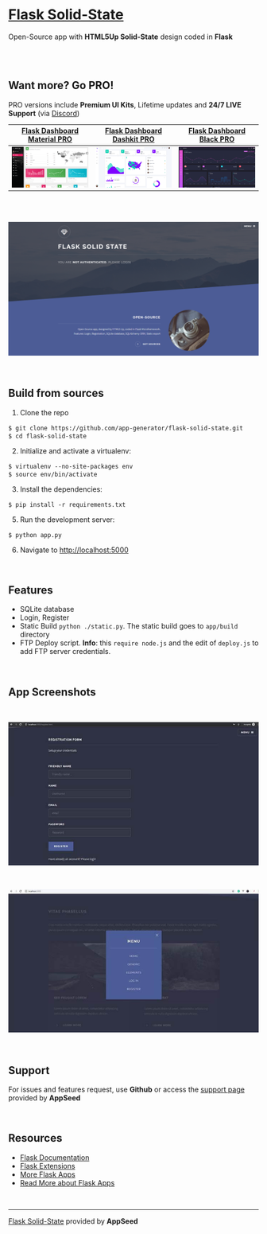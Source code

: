 # [Flask Solid-State](https://appseed.us/apps/flask-apps/flask-solid-state)

Open-Source app with **HTML5Up Solid-State** design coded in **Flask**

<br />

<br />

## Want more? Go PRO!

PRO versions include **Premium UI Kits**, Lifetime updates and **24/7 LIVE Support** (via [Discord](https://discord.gg/fZC6hup))

| [Flask Dashboard Material PRO](https://appseed.us/admin-dashboards/flask-dashboard-material-pro) | [Flask Dashboard Dashkit PRO](https://appseed.us/admin-dashboards/flask-dashboard-dashkit-pro) | [Flask Dashboard Black PRO](https://appseed.us/admin-dashboards/flask-dashboard-black-pro) |
| --- | --- | --- |
| [![Flask Dashboard Material PRO](https://raw.githubusercontent.com/app-generator/static/master/products/flask-dashboard-material-pro-screen.png)](https://appseed.us/admin-dashboards/flask-dashboard-material-pro)  | [![Flask Dashboard Dashkit PRO](https://raw.githubusercontent.com/app-generator/static/master/products/flask-dashboard-dashkit-pro-screen.png)](https://appseed.us/admin-dashboards/flask-dashboard-dashkit-pro) | [![Flask Dashboard Black PRO](https://raw.githubusercontent.com/app-generator/static/master/products/flask-dashboard-black-pro-screen.png)](https://appseed.us/admin-dashboards/flask-dashboard-black-pro)

<br />
<br />

![Flask Solid-State - Gif animated intro.](https://raw.githubusercontent.com/app-generator/static/master/products/flask-solid-state-screen.png)

<br />

## Build from sources

1. Clone the repo
  ```
  $ git clone https://github.com/app-generator/flask-solid-state.git
  $ cd flask-solid-state
  ```

2. Initialize and activate a virtualenv:
  ```
  $ virtualenv --no-site-packages env
  $ source env/bin/activate
  ```

3. Install the dependencies:
  ```
  $ pip install -r requirements.txt
  ```

5. Run the development server:
  ```
  $ python app.py
  ```

6. Navigate to [http://localhost:5000](http://localhost:5000)

<br />

## Features

 - SQLite database
 - Login, Register
 - Static Build `python ./static.py`. The static build goes to `app/build` directory 
 - FTP Deploy script. **Info**: this `require node.js` and the edit of `deploy.js` to add FTP server credentials. 

<br />

## App Screenshots

<br />

![Flask Dashboard](https://github.com/app-generator/flask-solid-state/blob/master/screenshots/flask-solid-state-register.jpg)

<br />

![Flask Dashboard](https://github.com/app-generator/flask-solid-state/blob/master/screenshots/flask-solid-state-menu.jpg)

<br />

## Support

For issues and features request, use **Github** or access the [support page](https://appseed.us/support) provided by **AppSeed** 

<br />

## Resources

 - [Flask Documentation](http://flask.pocoo.org/docs/)
 -  [Flask Extensions](http://flask.pocoo.org/extensions/)
 -  [More Flask Apps](https://appseed.us/apps/flask-apps)
 -  [Read More about Flask Apps](https://blog.appseed.us/tag/flask)

<br />

---
[Flask Solid-State](https://appseed.us/apps/flask-apps/flask-solid-state) provided by **AppSeed**

